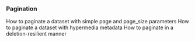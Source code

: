 ### Pagination
How to paginate a dataset with simple page and page_size parameters
How to paginate a dataset with hypermedia metadata
How to paginate in a deletion-resilient manner
